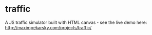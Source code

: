 # traffic
A JS traffic simulator built with HTML canvas - see the live demo here: http://maximpekarsky.com/projects/traffic/
